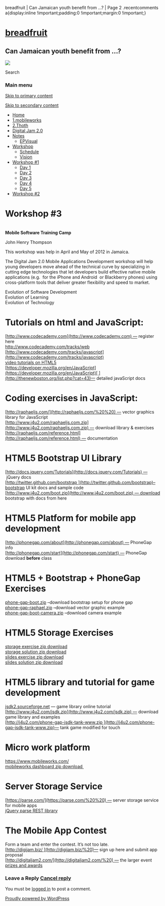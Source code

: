   breadfruit | Can Jamaican youth benefit from …? | Page 2    .recentcomments a{display:inline !important;padding:0 !important;margin:0 !important;}

[breadfruit](http://j4u2.com/breadfruit-static/ "breadfruit")
=============================================================

Can Jamaican youth benefit from …?
----------------------------------

 [![](http://j4u2.com/breadfruit-static/wp-content/uploads/2012/04/vecr-1000x288.jpeg)](http://j4u2.com/breadfruit-static/) 

Search  

### Main menu

[Skip to primary content](#content "Skip to primary content")

[Skip to secondary content](#secondary "Skip to secondary content")

*   [Home](http://j4u2.com/breadfruit-static/)
*   [1.mobileworks](http://j4u2.com/breadfruit-static/mobileworks/)
*   [2.Thoth](http://j4u2.com/breadfruit-static/thoth/)
*   [Digital Jam 2.0](http://j4u2.com/breadfruit-static/digi-jam/)
*   [Notes](http://j4u2.com/breadfruit-static/notes/)
    *   [EPVisual](http://j4u2.com/breadfruit-static/notes/ep-visual/)
*   [Workshop](http://j4u2.com/breadfruit-static/workshop/)
    *   [Schedule](http://j4u2.com/breadfruit-static/workshop/schedule/)
    *   [Vision](http://j4u2.com/breadfruit-static/workshop/vision-page/)
*   [Workshop #1](http://j4u2.com/breadfruit-static/workshop-1/)
    *   [Day 1](http://j4u2.com/breadfruit-static/workshop-1/day-1/)
    *   [Day 2](http://j4u2.com/breadfruit-static/workshop-1/day-2/)
    *   [Day 3](http://j4u2.com/breadfruit-static/workshop-1/day-3/)
    *   [Day 4](http://j4u2.com/breadfruit-static/workshop-1/day-4/)
    *   [Day 5](http://j4u2.com/breadfruit-static/workshop-1/day-5/)
*   [Workshop #2](http://j4u2.com/breadfruit-static/workshop-2/)

Workshop #3
===========

 [  
](http://j4u2.com/breadfruit-static/wp-content/uploads/2012/04/vecr-1000x288.jpeg)**Mobile Software Training Camp**

John Henry Thompson

This workshop was help in April and May of 2012 in Jamaica.

The Digital Jam 2.0 Mobile Applications Development workshop will help young developers move ahead of the technical curve by specializing in cutting edge technologies that let developers build effective native mobile applications (e.g.  for the iPhone and Android  or Blackberry phones) using cross-platform tools that deliver greater flexibility and speed to market.

Evolution of Software Development  
Evolution of Learning  
Evolution of Technology

Tutorials on html and JavaScript:
=================================

[http://www.codecademy.com](http://www.codecademy.com) — register here  
[http://www.codecademy.com/tracks/web  
](http://www.codecademy.com/tracks/web)[http://www.codecademy.com/tracks/javascript](http://www.codecademy.com/tracks/javascript)  
[video tutorials on HTML5  
](http://thenewboston.org/list.php?cat=43)[https://developer.mozilla.org/en/JavaScript](https://developer.mozilla.org/en/JavaScript)[ ](http://thenewboston.org/list.php?cat=43)— detailed javaScript docs

Coding exercises in JavaScript:
===============================

[http://raphaeljs.com/](http://raphaeljs.com/%20%20) — vector graphics library for JavaScript[  
](http://raphaeljs.com/%20%20)[http://www.j4u2.com/raphaeljs.com.zip](http://www.j4u2.com/raphaeljs.com.zip) — download library & exercises  
[http://raphaeljs.com/reference.html](http://raphaeljs.com/reference.html) — documentation

HTML5 Bootstrap UI Library
==========================

[http://docs.jquery.com/Tutorials](http://docs.jquery.com/Tutorials) —  jQuery docs  
[http://twitter.github.com/bootstrap ](http://twitter.github.com/bootstrap)–bootstrap UI kit docs and sample code[  
](http://twitter.github.com/bootstrap)[http://www.j4u2.com/boot.zip](http://www.j4u2.com/boot.zip) — download bootstrap with docs from here

HTML5 Platform for mobile app development
=========================================

[http://phonegap.com/about](http://phonegap.com/about) — PhoneGap info  
[http://phonegap.com/start](http://phonegap.com/start) — PhoneGap download **before** class

HTML5 + Bootstrap + PhoneGap Exercises
======================================

[phone-gap-boot.zip](http://j4u2.com/breadfruit-examples/phone-gap-boot.zip) –download bootstrap setup for phone gap  
[phone-gap-raphael.zip](http://j4u2.com/breadfruit-examples/phone-gap-raphael.zip) –download vector graphic example  
[phone-gap-boot-camera.zip](http://j4u2.com/breadfruit-examples/phone-gap-boot-camera.zip) –download camera example

HTML5 Storage Exercises
=======================

[storage exercise zip download  
](http://j4u2.com/breadfruit-examples/-storage-excercise.zip)[storage solution zip download](http://j4u2.com/breadfruit-examples/-storage-solution.zip)  
[slides exercise zip download  
](http://j4u2.com/breadfruit-examples/-slides-exercise.zip)[slides solution zip download](http://j4u2.com/breadfruit-examples/-slides-solution.zip)

HTML5 library and tutorial for game development
===============================================

[jsdk2.sourceforge.net](http://jsdk2.sourceforge.net/) — game library online tutorial  
[http://www.j4u2.com/jsdk.zip](http://www.j4u2.com/jsdk.zip) — download game library and examples  
[http://j4u2.com/phone-gap-jsdk-tank-www.zip ](http://j4u2.com/phone-gap-jsdk-tank-www.zip)— tank game modified for touch

Micro work platform
===================

[https://www.mobileworks.com/  
](https://www.mobileworks.com/)[mobileworks dashboard zip download ](http://j4u2.com/breadfruit-examples/-mw-dash2.zip)

Server Storage Service
======================

[https://parse.com/](https://parse.com/%20%20) — server storage service for mobile apps  
[jQuery parse REST library](https://github.com/srhyne/jQuery-Parse)

The Mobile App Contest
======================

Form a team and enter the contest. It’s not too late.  
[http://digijam.biz/ ](http://digijam.biz/%20)— sign up here and submit app proposal  
[http://digitaljam2.com/](http://digitaljam2.com/%20) — the larger event  
[prizes and awards](http://digitaljam2.com/mobile-apps-competition/prizes-awards/)

### Leave a Reply [Cancel reply](/breadfruit/page/2/#respond)

You must be [logged in](http://j4u2.com/breadfruit-static/wp-login.php) to post a comment.

[Proudly powered by WordPress](http://wordpress.org/ "Semantic Personal Publishing Platform")